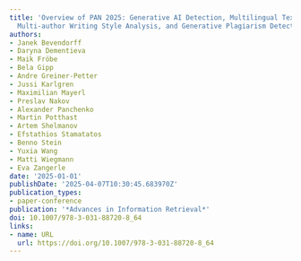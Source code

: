 ```yaml
---
title: 'Overview of PAN 2025: Generative AI Detection, Multilingual Text Detoxification,
  Multi-author Writing Style Analysis, and Generative Plagiarism Detection'
authors:
- Janek Bevendorff
- Daryna Dementieva
- Maik Fröbe
- Bela Gipp
- Andre Greiner-Petter
- Jussi Karlgren
- Maximilian Mayerl
- Preslav Nakov
- Alexander Panchenko
- Martin Potthast
- Artem Shelmanov
- Efstathios Stamatatos
- Benno Stein
- Yuxia Wang
- Matti Wiegmann
- Eva Zangerle
date: '2025-01-01'
publishDate: '2025-04-07T10:30:45.683970Z'
publication_types:
- paper-conference
publication: '*Advances in Information Retrieval*'
doi: 10.1007/978-3-031-88720-8_64
links:
- name: URL
  url: https://doi.org/10.1007/978-3-031-88720-8_64
---
```

